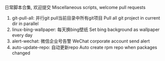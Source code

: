 日常脚本合集, 欢迎提交
Miscellaneous scripts, welcome pull requests

1. git-pull-all:         并行git pull当前目录中所有git项目 Pull all git project in current dir in parallel
2. linux-bing-wallpaper: 每天换bing壁纸                   Set bing background as wallpaper every day   
3. alert-wechat:         微信企业号告警                   WeChat corporate account send alert
4. auto-update-repo:     自动更新repo                     Auto create rpm repo when packages changed
